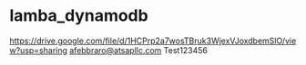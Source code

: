 # lamba_dynamodb
https://drive.google.com/file/d/1HCPrp2a7wosTBruk3WjexVJoxdbemSlO/view?usp=sharing
afebbraro@atsapllc.com
Test123456
